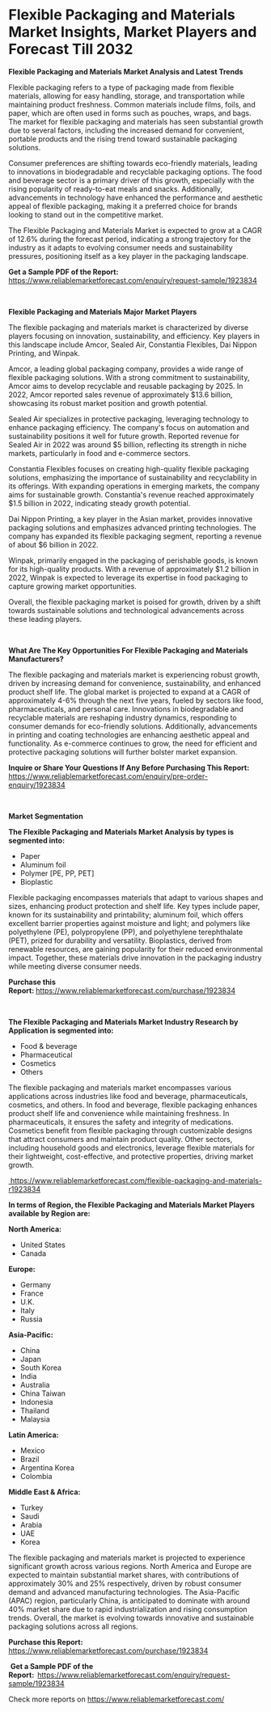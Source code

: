 <p><h1>Flexible Packaging and Materials Market Insights, Market Players and Forecast Till 2032</h1></p><p><strong>Flexible Packaging and Materials Market Analysis and Latest Trends</strong></p>
<p><p>Flexible packaging refers to a type of packaging made from flexible materials, allowing for easy handling, storage, and transportation while maintaining product freshness. Common materials include films, foils, and paper, which are often used in forms such as pouches, wraps, and bags. The market for flexible packaging and materials has seen substantial growth due to several factors, including the increased demand for convenient, portable products and the rising trend toward sustainable packaging solutions. </p><p>Consumer preferences are shifting towards eco-friendly materials, leading to innovations in biodegradable and recyclable packaging options. The food and beverage sector is a primary driver of this growth, especially with the rising popularity of ready-to-eat meals and snacks. Additionally, advancements in technology have enhanced the performance and aesthetic appeal of flexible packaging, making it a preferred choice for brands looking to stand out in the competitive market.</p><p>The Flexible Packaging and Materials Market is expected to grow at a CAGR of 12.6% during the forecast period, indicating a strong trajectory for the industry as it adapts to evolving consumer needs and sustainability pressures, positioning itself as a key player in the packaging landscape.</p></p>
<p><strong>Get a Sample PDF of the Report:&nbsp;</strong> <a href="https://www.reliablemarketforecast.com/enquiry/request-sample/1923834?utm_campaign=1906&utm_medium=2&utm_source=Github&utm_content=ia&utm_term=14012025&utm_id=flexible-packaging-and-materials">https://www.reliablemarketforecast.com/enquiry/request-sample/1923834</a></p>
<p>&nbsp;</p>
<p><strong>Flexible Packaging and Materials Major Market Players</strong></p>
<p><p>The flexible packaging and materials market is characterized by diverse players focusing on innovation, sustainability, and efficiency. Key players in this landscape include Amcor, Sealed Air, Constantia Flexibles, Dai Nippon Printing, and Winpak. </p><p>Amcor, a leading global packaging company, provides a wide range of flexible packaging solutions. With a strong commitment to sustainability, Amcor aims to develop recyclable and reusable packaging by 2025. In 2022, Amcor reported sales revenue of approximately $13.6 billion, showcasing its robust market position and growth potential.</p><p>Sealed Air specializes in protective packaging, leveraging technology to enhance packaging efficiency. The company's focus on automation and sustainability positions it well for future growth. Reported revenue for Sealed Air in 2022 was around $5 billion, reflecting its strength in niche markets, particularly in food and e-commerce sectors.</p><p>Constantia Flexibles focuses on creating high-quality flexible packaging solutions, emphasizing the importance of sustainability and recyclability in its offerings. With expanding operations in emerging markets, the company aims for sustainable growth. Constantia's revenue reached approximately $1.5 billion in 2022, indicating steady growth potential.</p><p>Dai Nippon Printing, a key player in the Asian market, provides innovative packaging solutions and emphasizes advanced printing technologies. The company has expanded its flexible packaging segment, reporting a revenue of about $6 billion in 2022.</p><p>Winpak, primarily engaged in the packaging of perishable goods, is known for its high-quality products. With a revenue of approximately $1.2 billion in 2022, Winpak is expected to leverage its expertise in food packaging to capture growing market opportunities.</p><p>Overall, the flexible packaging market is poised for growth, driven by a shift towards sustainable solutions and technological advancements across these leading players.</p></p>
<p>&nbsp;</p>
<p><strong>What Are The Key Opportunities For Flexible Packaging and Materials Manufacturers?</strong></p>
<p><p>The flexible packaging and materials market is experiencing robust growth, driven by increasing demand for convenience, sustainability, and enhanced product shelf life. The global market is projected to expand at a CAGR of approximately 4-6% through the next five years, fueled by sectors like food, pharmaceuticals, and personal care. Innovations in biodegradable and recyclable materials are reshaping industry dynamics, responding to consumer demands for eco-friendly solutions. Additionally, advancements in printing and coating technologies are enhancing aesthetic appeal and functionality. As e-commerce continues to grow, the need for efficient and protective packaging solutions will further bolster market expansion.</p></p>
<p><strong>Inquire or Share Your Questions If Any Before Purchasing This Report:</strong> <a href="https://www.reliablemarketforecast.com/enquiry/pre-order-enquiry/1923834?utm_campaign=1906&utm_medium=2&utm_source=Github&utm_content=ia&utm_term=14012025&utm_id=flexible-packaging-and-materials">https://www.reliablemarketforecast.com/enquiry/pre-order-enquiry/1923834</a></p>
<p>&nbsp;</p>
<p><strong>Market Segmentation</strong></p>
<p><strong>The Flexible Packaging and Materials Market Analysis by types is segmented into:</strong></p>
<p><ul><li>Paper</li><li>Aluminum foil</li><li>Polymer [PE, PP, PET]</li><li>Bioplastic</li></ul></p>
<p><p>Flexible packaging encompasses materials that adapt to various shapes and sizes, enhancing product protection and shelf life. Key types include paper, known for its sustainability and printability; aluminum foil, which offers excellent barrier properties against moisture and light; and polymers like polyethylene (PE), polypropylene (PP), and polyethylene terephthalate (PET), prized for durability and versatility. Bioplastics, derived from renewable resources, are gaining popularity for their reduced environmental impact. Together, these materials drive innovation in the packaging industry while meeting diverse consumer needs.</p></p>
<p><strong>Purchase this Report:&nbsp;</strong><a href="https://www.reliablemarketforecast.com/purchase/1923834?utm_campaign=1906&utm_medium=2&utm_source=Github&utm_content=ia&utm_term=14012025&utm_id=flexible-packaging-and-materials">https://www.reliablemarketforecast.com/purchase/1923834</a></p>
<p>&nbsp;</p>
<p><strong>The Flexible Packaging and Materials Market Industry Research by Application is segmented into:</strong></p>
<p><ul><li>Food & beverage</li><li>Pharmaceutical</li><li>Cosmetics</li><li>Others</li></ul></p>
<p><p>The flexible packaging and materials market encompasses various applications across industries like food and beverage, pharmaceuticals, cosmetics, and others. In food and beverage, flexible packaging enhances product shelf life and convenience while maintaining freshness. In pharmaceuticals, it ensures the safety and integrity of medications. Cosmetics benefit from flexible packaging through customizable designs that attract consumers and maintain product quality. Other sectors, including household goods and electronics, leverage flexible materials for their lightweight, cost-effective, and protective properties, driving market growth.</p></p>
<p><a href="https://www.reliablemarketforecast.com/flexible-packaging-and-materials-r1923834?utm_campaign=1906&utm_medium=2&utm_source=Github&utm_content=ia&utm_term=14012025&utm_id=flexible-packaging-and-materials">&nbsp;https://www.reliablemarketforecast.com/flexible-packaging-and-materials-r1923834</a></p>
<p><strong>In terms of Region, the Flexible Packaging and Materials Market Players available by Region are:</strong></p>
<p>
    <p> <strong> North America: </strong>
        <ul>
            <li>United States</li>
            <li>Canada</li>
        </ul>
        </p> 
    <p> <strong> Europe: </strong>
        <ul>
            <li>Germany</li>
            <li>France</li>
            <li>U.K.</li>
            <li>Italy</li>
            <li>Russia</li>
        </ul>
        </p> 
    <p> <strong> Asia-Pacific: </strong>
        <ul>
            <li>China</li>
            <li>Japan</li>
            <li>South Korea</li>
            <li>India</li>
            <li>Australia</li>
            <li>China Taiwan</li>
            <li>Indonesia</li>
            <li>Thailand</li>
            <li>Malaysia</li>
        </ul>
        </p> 
    <p> <strong> Latin America: </strong>
        <ul>
            <li>Mexico</li>
            <li>Brazil</li>
            <li>Argentina Korea</li>
            <li>Colombia</li>
        </ul>
        </p> 
    <p> <strong> Middle East & Africa: </strong>
        <ul>
            <li>Turkey</li>
            <li>Saudi</li>
            <li>Arabia</li>
            <li>UAE</li>
            <li>Korea</li>
        </ul>
    </p>
    </p>
<p><p>The flexible packaging and materials market is projected to experience significant growth across various regions. North America and Europe are expected to maintain substantial market shares, with contributions of approximately 30% and 25% respectively, driven by robust consumer demand and advanced manufacturing technologies. The Asia-Pacific (APAC) region, particularly China, is anticipated to dominate with around 40% market share due to rapid industrialization and rising consumption trends. Overall, the market is evolving towards innovative and sustainable packaging solutions across all regions.</p></p>
<p><strong>Purchase this Report: </strong><a href="https://www.reliablemarketforecast.com/purchase/1923834?utm_campaign=1906&utm_medium=2&utm_source=Github&utm_content=ia&utm_term=14012025&utm_id=flexible-packaging-and-materials">https://www.reliablemarketforecast.com/purchase/1923834</a></p>
<p>&nbsp;<strong>Get a Sample PDF of the Report:&nbsp;&nbsp;</strong><a href="https://www.reliablemarketforecast.com/enquiry/request-sample/1923834?utm_campaign=1906&utm_medium=2&utm_source=Github&utm_content=ia&utm_term=14012025&utm_id=flexible-packaging-and-materials">https://www.reliablemarketforecast.com/enquiry/request-sample/1923834</a></p>
<p><strong></strong></p>
<p>Check more reports on <a href="https://www.reliablemarketforecast.com/?utm_campaign=1906&utm_medium=2&utm_source=Github&utm_content=ia&utm_term=14012025&utm_id=flexible-packaging-and-materials">https://www.reliablemarketforecast.com/</a></p>